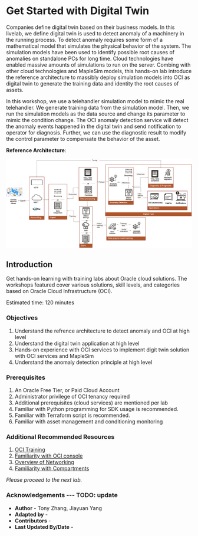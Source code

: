 # Get Started with Digital Twin 

Companies define digital twin based on their business models. In this livelab, we define digital twin is used to detect anomaly of a machinery in the running process. 
To detect anomaly requires some form of a mathematical model that simulates the physical behavior of the system. 
The simulation models have been used to identify possible root causes of anomalies on standalone PCs for long time. Cloud technologies have enabled massive amounts of simulations to run on the server. 
Combing with other cloud technologies and MapleSim models, this hands-on lab introduce the reference architecture to massibly deploy simulation models into OCI as digital twin to generate the training data and identity the root causes of assets.


In this workshop, we use a telehandler simulation model to mimic the real telehandler. We generate training data from the simulation model. 
Then, we run the simulation models as the data source and change its parameter to mimic the condition change. The OCI anomaly detection service will detect the anomaly events happened in the digital twin and send notification to operator for diagnosis. 
Further, we can use the diagnostic result to modify the control parameter to compensate the behavior of the asset.

**Reference Architecture**:

![Digital Twin Architecture](./images/achitecture.png)



## Introduction

Get hands-on learning with training labs about Oracle cloud solutions. The workshops featured cover various solutions, skill levels, and categories based on Oracle Cloud Infrastructure (OCI).

Estimated time: 120 minutes



### Objectives

1. Understand the refrence architecture to detect anomaly and OCI at high level
2. Understand the digital twin application at high level
3. Hands-on experience with OCI services to implement digit twin solution with OCI services and MapleSim
4. Understand the anomaly detection principle at high level 



### Prerequisites

1. An Oracle Free Tier, or Paid Cloud Account 
2. Administrator privilege of OCI tenancy required 
3. Additional prerequisites (cloud services) are mentioned per lab
4. Familiar with Python programming for SDK usage is recommended.
5. Familiar with Terraform script is recommended.
6. Familiar with asset management and conditioning monitoring



### Additional Recommended Resources

1. [OCI Training](https://cloud.oracle.com/en_US/iaas/training)
2. [Familiarity with OCI console](https://docs.us-phoenix-1.oraclecloud.com/Content/GSG/Concepts/console.htm)
3. [Overview of Networking](https://docs.us-phoenix-1.oraclecloud.com/Content/Network/Concepts/overview.htm)
4. [Familiarity with Compartments](https://docs.us-phoenix-1.oraclecloud.com/Content/GSG/Concepts/concepts.htm)


*Please proceed to the next lab.*

### Acknowledgements  --- TODO: update

- **Author** - Tony Zhang, Jiayuan Yang
- **Adapted by** -  
- **Contributors** - 
- **Last Updated By/Date** - 


